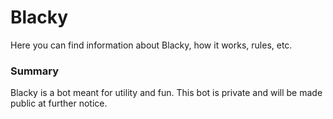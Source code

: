 # Blacky
Here you can find information about Blacky, how it works, rules, etc.

### Summary
Blacky is a bot meant for utility and fun. This bot is private and will be made public at further notice.
